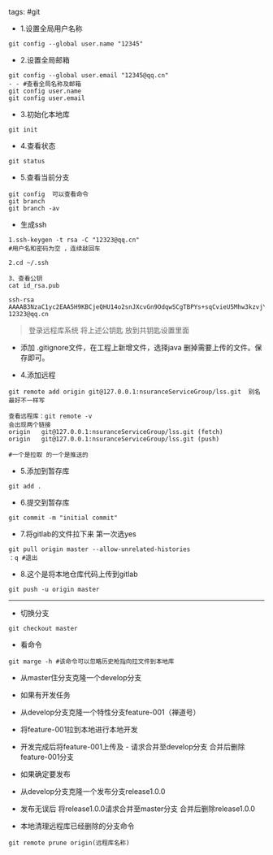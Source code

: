 tags: #git

- 1.设置全局用户名称

```
git config --global user.name "12345"
```

- 2.设置全局邮箱

```
git config --global user.email "12345@qq.cn"
- - #查看全局名称及邮箱
git config user.name
git config user.email
```


- 3.初始化本地库

```
git init
```

- 4.查看状态

```
git status
```

- 5.查看当前分支

```
git config  可以查看命令
git branch
git branch -av
```



- 生成ssh



```
1.ssh-keygen -t rsa -C "12323@qq.cn"
#用户名和密码为空 ，连续敲回车

2.cd ~/.ssh

3、查看公钥
cat id_rsa.pub 

ssh-rsa AAAAB3NzaC1yc2EAA5H9KBCjeQHU14o2snJXcvGn9OdqwSCgTBPYs+sqCvieU5Mhw3kzvjYXXIcev+TJGdw2bYljMrvfavTo6SfqKTp+O6OfLJOZUnpVXdOqpPHIQJpUygZfMscgDzKCoby66YUNOROTZ+y5Xs9CntWDL64LoGJ99ocfZh3So6rziTaWInIUGJAADAQABAAABAQC7hbUdwRT62NxFWnMhHcYFe4fNYq7tcAEF5q3U0MMWnk85tOq4ERrRqZQ4ZEKI+UWsLH/ddLMaZKk4xxNSYSyzO1sHbd1It1UXBfbEvHoBw44waVk6BsbEkclgUqyBg85ZW0t4oSnTIrYWtaPBhLc0Hz1uhQHpf1S5ZRO 12323@qq.cn
```

> 登录远程库系统 将上述公钥匙 放到共钥匙设置里面

- 添加  .gitignore文件，在工程上新增文件，选择java 删掉需要上传的文件。保存即可。

- 4.添加远程  

```
git remote add origin git@127.0.0.1:nsuranceServiceGroup/lss.git  别名最好不一样写

查看远程库：git remote -v
会出现两个链接
origin   git@127.0.0.1:nsuranceServiceGroup/lss.git (fetch)
origin   git@127.0.0.1:nsuranceServiceGroup/lss.git (push)

#一个是拉取 的一个是推送的
```
- 5.添加到暂存库

```
git add .
```
- 6.提交到暂存库

```
git commit -m "initial commit"
```

- 7.将gitlab的文件拉下来  第一次选yes

```
git pull origin master --allow-unrelated-histories
：q #退出
```
- 8.这个是将本地仓库代码上传到gitlab

```
git push -u origin master
```

---
- 切换分支

```
git checkout master
```

- 看命令

```
git marge -h #该命令可以忽略历史枪指向拉文件到本地库
```
- 从master住分支克隆一个develop分支
- 如果有开发任务
- 从develop分支克隆一个特性分支feature-001（禅道号）
- 将feature-001拉到本地进行本地开发
- 开发完成后将feature-001上传及  - 请求合并至develop分支  合并后删除feature-001分支
- 如果确定要发布  
- 从develop分支克隆一个发布分支release1.0.0
- 发布无误后 将release1.0.0请求合并至master分支  合并后删除release1.0.0

- 本地清理远程库已经删除的分支命令

```
git remote prune origin(远程库名称)
```


